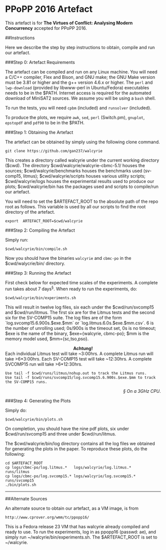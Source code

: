 # PPoPP 2016 Artefact

This artefact is for **The Virtues of Conflict: Analysing Modern Concurrency** accepted for PPoPP 2016.

##Instructions

Here we describe the step by step instructions to obtain, compile and run our artefact.


###Step 0: Artefact Requirements

The artefact can be compiled and run on any Linux machine. You will need a C/C++ compiler, Flex and Bison, and GNU make; the GNU Make version must be 3.81 or higher and the g++ version 4.6.x or higher. The `perl` and `lwp-download` (provided by libwww-perl in Ubuntu/Fedora) executables needs to be in the $PATH. Internet access is required for the automated download of MiniSAT2 sources. We assume you will be using a `bash` shell.

To run the tests, you will need `cpbm` (included) and `runsolver` (included). 

To produce the plots, we require `awk`, `sed`, `perl` (Switch.pm), `gnuplot`, `epstopdf` and `pdf90` to be in the $PATH.


###Step 1: Obtaining the Artefact

The artefact can be obtained by simply using the following clone command.

	git clone https://github.com/gan237/walcyrie

This creates a directory called walcyrie under the current working directory ($cwd). The directory $cwd/walcyrie/walcyrie-cbmc-5.1/ houses the sources; $cwd/walcyrie/benchmarks houses the benchmarks used (sv-comp15, litmus); $cwd/walcyrie/scripts houses various utility scripts; $cwd/walcyrie/logs houses the experimental results used to produce our plots; $cwd/walcyrie/bin has the packages used and scripts to compile/run our artefact.

You will need to set the $ARTEFACT_ROOT to the absolute path of the repo root as follows. This variable is used by all our scripts to find the root directory of the artefact.

	export  ARTEFACT_ROOT=$cwd/walcyrie

###Step 2: Compiling the Artefact

Simply run:

	$cwd/walcyrie/bin/compile.sh

Now you should have the binaries `walcyrie` and `cbmc-po` in the $cwd/walycrie/bin/ directory.


###Step 3: Running the Artefact

First check below for expected time scales of the experiments. 	A complete run takes about 7 days<sup>§</sup>. When ready to run the experiments, do:

	$cwd/walcyrie/bin/experiments.sh

This will result in twelve log files, six each under the $cwd/run/svcomp15 and $cwd/run/litmus. The first six are for the Litmus tests and the second six for the SV-COMP15 suite. The log files are of the form `log.svcomp15.6.900s.$exe.$mm` or `log.litmus.6.0s.$exe.$mm.csv`. 6 is the number of unrolling used; 0s/900s is the timeout set, 0s is no timeout;  $exe is the name of the binary, $exe={walcyrie, cbmc-po}; $mm is the memory model used, $mm={sc,tso,pso}.

<div align="center">
<b>Achtung!</b>
</div>
	Each individual Litmus test will take ~3:00hrs. A complete Litmus run will take >6*3:00hrs.
	Each SV-COMP15 test will take ~12:30hrs. A complete SVCOMP15 run will take >6*12:30hrs.

	Use tail -f $cwd/runs/litmus/nohup.out to track the Litmus runs.
	Use tail -f $cwd/runs/svcomp15/log.svcomp15.6.900s.$exe.$mm to track the SV-COMP15 runs.

<div align="right">
<i>§ On a 3GHz CPU</i>.
</div>

###Step 4: Generating the Plots

Simply do:

	$cwd/walcyrie/bin/plots.sh

On completion, you should have the nine pdf plots, six under $cwd/run/svcomp15 and three under $cwd/run/litmus.

The $cwd/walcyrie/bin/log directory contains all the log files we obtained for generating the plots in the paper. To reproduce these plots, do the following:

	cd $ARTEFACT_ROOT
	cp logs/cbmc-po/log.litmus.*   logs/walcyrie/log.litmus.*   runs/litmus
	cp logs/cbmc-po/log.svcomp15.* logs/walcyrie/log.svcomp15.* runs/svcomp15
	./bin/plots.sh


******

##Alternate Sources

An alternate source to obtain our artefact, as a VM image, is from 

	http://www.cprover.org/wmm/tc/ppopp16/

This is a Fedora release 23 VM that has walcyrie already compiled and ready to use. To run the experiments, log in as ppopp16 (passwd: ae), and simply run ~/walcyrie/bin/experiments.sh. The $ARTEFACT_ROOT is set to ~/walcyrie.
